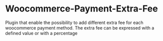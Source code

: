 Woocommerce-Payment-Extra-Fee
=============================

Plugin that enable the possibility to add different extra fee for each woocommerce payment method.
The extra fee can be expressed with a defined value or with a percentage
